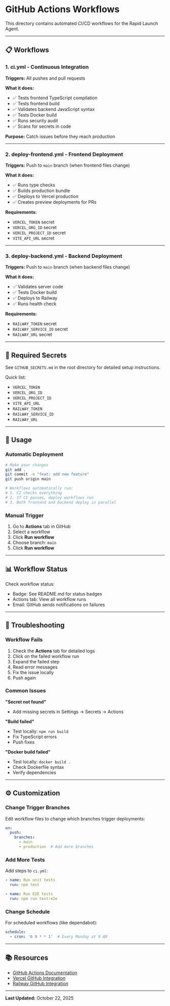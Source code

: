 # GitHub Actions Workflows

This directory contains automated CI/CD workflows for the Rapid Launch Agent.

---

## 📋 Workflows

### 1. **ci.yml** - Continuous Integration
**Triggers:** All pushes and pull requests

**What it does:**
- ✅ Tests frontend TypeScript compilation
- ✅ Tests frontend build
- ✅ Validates backend JavaScript syntax
- ✅ Tests Docker build
- ✅ Runs security audit
- ✅ Scans for secrets in code

**Purpose:** Catch issues before they reach production

---

### 2. **deploy-frontend.yml** - Frontend Deployment
**Triggers:** Push to `main` branch (when frontend files change)

**What it does:**
- ✅ Runs type checks
- ✅ Builds production bundle
- ✅ Deploys to Vercel production
- ✅ Creates preview deployments for PRs

**Requirements:**
- `VERCEL_TOKEN` secret
- `VERCEL_ORG_ID` secret
- `VERCEL_PROJECT_ID` secret
- `VITE_API_URL` secret

---

### 3. **deploy-backend.yml** - Backend Deployment
**Triggers:** Push to `main` branch (when backend files change)

**What it does:**
- ✅ Validates server code
- ✅ Tests Docker build
- ✅ Deploys to Railway
- ✅ Runs health check

**Requirements:**
- `RAILWAY_TOKEN` secret
- `RAILWAY_SERVICE_ID` secret
- `RAILWAY_URL` secret

---

## 🔐 Required Secrets

See `GITHUB_SECRETS.md` in the root directory for detailed setup instructions.

Quick list:
- `VERCEL_TOKEN`
- `VERCEL_ORG_ID`
- `VERCEL_PROJECT_ID`
- `VITE_API_URL`
- `RAILWAY_TOKEN`
- `RAILWAY_SERVICE_ID`
- `RAILWAY_URL`

---

## 🚀 Usage

### Automatic Deployment

```bash
# Make your changes
git add .
git commit -m "feat: add new feature"
git push origin main

# Workflows automatically run:
# 1. CI checks everything
# 2. If CI passes, deploy workflows run
# 3. Both frontend and backend deploy in parallel
```

### Manual Trigger

1. Go to **Actions** tab in GitHub
2. Select a workflow
3. Click **Run workflow**
4. Choose branch: `main`
5. Click **Run workflow**

---

## 📊 Workflow Status

Check workflow status:
- Badge: See README.md for status badges
- Actions tab: View all workflow runs
- Email: GitHub sends notifications on failures

---

## 🐛 Troubleshooting

### Workflow Fails

1. Check the **Actions** tab for detailed logs
2. Click on the failed workflow run
3. Expand the failed step
4. Read error messages
5. Fix the issue locally
6. Push again

### Common Issues

**"Secret not found"**
- Add missing secrets in Settings → Secrets → Actions

**"Build failed"**
- Test locally: `npm run build`
- Fix TypeScript errors
- Push fixes

**"Docker build failed"**
- Test locally: `docker build .`
- Check Dockerfile syntax
- Verify dependencies

---

## ⚙️ Customization

### Change Trigger Branches

Edit workflow files to change which branches trigger deployments:

```yaml
on:
  push:
    branches:
      - main
      - production  # Add more branches
```

### Add More Tests

Add steps to `ci.yml`:

```yaml
- name: Run unit tests
  run: npm test

- name: Run E2E tests
  run: npm run test:e2e
```

### Change Schedule

For scheduled workflows (like dependabot):

```yaml
schedule:
  - cron: '0 9 * * 1'  # Every Monday at 9 AM
```

---

## 📚 Resources

- [GitHub Actions Documentation](https://docs.github.com/en/actions)
- [Vercel GitHub Integration](https://vercel.com/docs/concepts/git/vercel-for-github)
- [Railway GitHub Integration](https://docs.railway.app/deploy/integrations)

---

**Last Updated:** October 22, 2025


